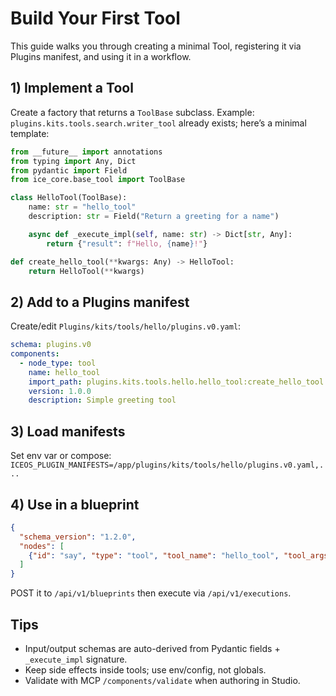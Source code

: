 # Build Your First Tool

This guide walks you through creating a minimal Tool, registering it via Plugins manifest, and using it in a workflow.

## 1) Implement a Tool
Create a factory that returns a `ToolBase` subclass. Example: `plugins.kits.tools.search.writer_tool` already exists; here’s a minimal template:

```python
from __future__ import annotations
from typing import Any, Dict
from pydantic import Field
from ice_core.base_tool import ToolBase

class HelloTool(ToolBase):
    name: str = "hello_tool"
    description: str = Field("Return a greeting for a name")

    async def _execute_impl(self, name: str) -> Dict[str, Any]:
        return {"result": f"Hello, {name}!"}

def create_hello_tool(**kwargs: Any) -> HelloTool:
    return HelloTool(**kwargs)
```

## 2) Add to a Plugins manifest
Create/edit `Plugins/kits/tools/hello/plugins.v0.yaml`:

```yaml
schema: plugins.v0
components:
  - node_type: tool
    name: hello_tool
    import_path: plugins.kits.tools.hello.hello_tool:create_hello_tool
    version: 1.0.0
    description: Simple greeting tool
```

## 3) Load manifests
Set env var or compose: `ICEOS_PLUGIN_MANIFESTS=/app/plugins/kits/tools/hello/plugins.v0.yaml,...`

## 4) Use in a blueprint
```json
{
  "schema_version": "1.2.0",
  "nodes": [
    {"id": "say", "type": "tool", "tool_name": "hello_tool", "tool_args": {"name": "Alice"}}
  ]
}
```

POST it to `/api/v1/blueprints` then execute via `/api/v1/executions`.

## Tips
- Input/output schemas are auto-derived from Pydantic fields + `_execute_impl` signature.
- Keep side effects inside tools; use env/config, not globals.
- Validate with MCP `/components/validate` when authoring in Studio.
